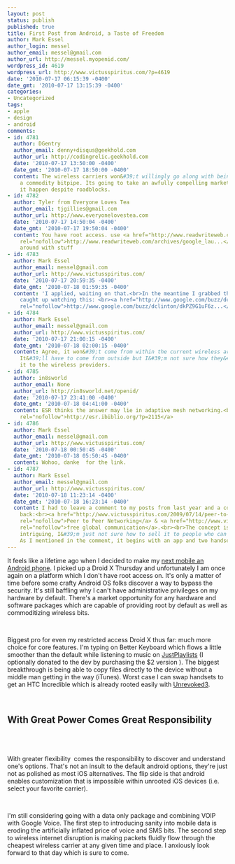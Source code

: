 ```yaml
---
layout: post
status: publish
published: true
title: First Post from Android, a Taste of Freedom
author: Mark Essel
author_login: messel
author_email: messel@gmail.com
author_url: http://messel.myopenid.com/
wordpress_id: 4619
wordpress_url: http://www.victusspiritus.com/?p=4619
date: '2010-07-17 06:15:39 -0400'
date_gmt: '2010-07-17 13:15:39 -0400'
categories:
- Uncategorized
tags:
- apple
- design
- android
comments:
- id: 4781
  author: DGentry
  author_email: denny+disqus@geekhold.com
  author_url: http://codingrelic.geekhold.com
  date: '2010-07-17 13:50:00 -0400'
  date_gmt: '2010-07-17 18:50:00 -0400'
  content: The wireless carriers won&#39;t willingly go along with being reduced to
    a commodity bitpipe. Its going to take an awfully compelling market force to make
    it happen despite roadblocks.
- id: 4782
  author: Tyler from Everyone Loves Tea
  author_email: tjgillies@gmail.com
  author_url: http://www.everyonelovestea.com
  date: '2010-07-17 14:50:04 -0400'
  date_gmt: '2010-07-17 19:50:04 -0400'
  content: You have root access. use <a href="http://www.readwriteweb.com/archives/google_launches_app_inventor_diy_app_creation_tool.php"
    rel="nofollow">http://www.readwriteweb.com/archives/google_lau...</a> to mess
    around with stuff
- id: 4783
  author: Mark Essel
  author_email: messel@gmail.com
  author_url: http://www.victusspiritus.com/
  date: '2010-07-17 20:59:35 -0400'
  date_gmt: '2010-07-18 01:59:35 -0400'
  content: 'I applied, waiting on that.<br>In the meantime I grabbed the sdk but am
    caught up watching this: <br><a href="http://www.google.com/buzz/dclinton/dkPZ9G1uF6z/Noted-scientist-Stephen-Wolfram-shares-his"
    rel="nofollow">http://www.google.com/buzz/dclinton/dkPZ9G1uF6z...</a>'
- id: 4784
  author: Mark Essel
  author_email: messel@gmail.com
  author_url: http://www.victusspiritus.com/
  date: '2010-07-17 21:00:15 -0400'
  date_gmt: '2010-07-18 02:00:15 -0400'
  content: Agree, it won&#39;t come from within the current wireless architecture.
    It&#39;ll have to come from outside but I&#39;m not sure how they&#39;ll sell
    it to the wireless providers.
- id: 4785
  author: in8sworld
  author_email: None
  author_url: http://in8sworld.net/openid/
  date: '2010-07-17 23:41:00 -0400'
  date_gmt: '2010-07-18 04:41:00 -0400'
  content: ESR thinks the answer may lie in adaptive mesh networking.<br><a href="http://esr.ibiblio.org/?p=2115"
    rel="nofollow">http://esr.ibiblio.org/?p=2115</a>
- id: 4786
  author: Mark Essel
  author_email: messel@gmail.com
  author_url: http://www.victusspiritus.com/
  date: '2010-07-18 00:50:45 -0400'
  date_gmt: '2010-07-18 05:50:45 -0400'
  content: Wohoo, danke  for the link.
- id: 4787
  author: Mark Essel
  author_email: messel@gmail.com
  author_url: http://www.victusspiritus.com/
  date: '2010-07-18 11:23:14 -0400'
  date_gmt: '2010-07-18 16:23:14 -0400'
  content: I had to leave a comment to my posts from last year and a couple of months
    back:<br><a href="http://www.victusspiritus.com/2009/07/14/peer-to-peer-parallel-networking-for-your-iphone/"
    rel="nofollow">Peer to Peer Networking</a> & <a href="http://www.victusspiritus.com/2010/05/25/global-communication-for-free/"
    rel="nofollow">free global communication</a>.<br><br>The concept is intellectually
    intriguing, I&#39;m just not sure how to sell it to people who can make it happen.
    As I mentioned in the comment, it begins with an app and two handsets.
---
```

<p>
<p>It feels like a lifetime ago when I decided to make my <a href="http://www.victusspiritus.com/2010/02/07/choice-is-beauty-why-im-leaving-apple-mobile-for-android">next mobile an Android phone</a>. I picked up a Droid X Thursday and unfortunately I am once again on a platform which I don't have root access on. It's only a matter of time before some crafty Android OS folks discover a way to bypass the security. It's still baffling why I can't have administrative privileges on my hardware by default. There's a market opportunity for any hardware and software packages which are capable of providing root by default as well as commoditizing wireless bits.</p>
<p><br></p>
<p>Biggest pro for even my restricted access Droid X thus far: much more choice for core features. I'm typing on Better Keyboard which flows a little smoother than the default while listening to music on <a href="http://www.androidzoom.com/android_applications/multimedia/just-playlists-for-donators_ifsu.html">JustPlaylists</a> (I optionally donated to the dev by purchasing the $2 version ). The biggest breakthrough is being able to copy files directly to the device without a middle man getting in the way (iTunes). Worst case I can swap handsets to get an HTC Incredible which is already rooted easily with <a href ="http://unrevoked.com/#inc">Unrevoked3</a>.</p>
<p><br></p>
<p>
<h2>With Great Power Comes Great Responsibility</h2>
<p><br><br><br />
With greater flexibility  comes the responsibility to discover and understand one's options. That's not an insult to the default android options, they're just not as polished as most iOS alternatives. The flip side is that android enables customization that is impossible within unrooted iOS devices (i.e. select your favorite carrier).</p>
<p><br></p>
<p>I'm still considering going with a data only package and combining VOIP with Google Voice. The first step to introducing sanity into mobile data is eroding the artificially inflated price of voice and SMS bits. The second step to wireless internet disruption is making packets fluidly flow through the cheapest wireless carrier at any given time and place. I anxiously look forward to that day which is sure to come.<br><br></p>
<p><br></p>
